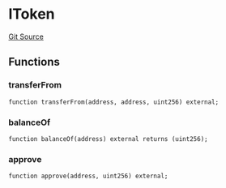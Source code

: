 # IToken
[Git Source](https://github.com/kassandraoftroy/erc5564-contracts/blob/91e675a8593431c307b57f0a6981365edf53b80c/src/interfaces/IToken.sol)


## Functions
### transferFrom


```solidity
function transferFrom(address, address, uint256) external;
```

### balanceOf


```solidity
function balanceOf(address) external returns (uint256);
```

### approve


```solidity
function approve(address, uint256) external;
```

